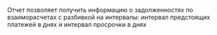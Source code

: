 Отчет позволяет получить информацию о задолженностях по взаиморасчетах с разбивкой на интервалы: интервал предстоящих платежей в днях и интервал просрочки в днях
